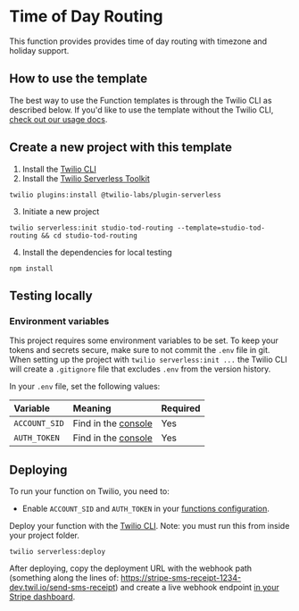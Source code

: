 # Time of Day Routing

This function provides provides time of day routing with timezone and holiday support.

## How to use the template

The best way to use the Function templates is through the Twilio CLI as described below. If you'd like to use the template without the Twilio CLI, [check out our usage docs](../docs/USING_FUNCTIONS.md).

## Create a new project with this template

1. Install the [Twilio CLI](https://www.twilio.com/docs/twilio-cli/quickstart#install-twilio-cli)
2. Install the [Twilio Serverless Toolkit](https://www.twilio.com/docs/labs/serverless-toolkit/getting-started)

```shell
twilio plugins:install @twilio-labs/plugin-serverless
```

3. Initiate a new project

```
twilio serverless:init studio-tod-routing --template=studio-tod-routing && cd studio-tod-routing
```

4. Install the dependencies for local testing

```shell
npm install
```

## Testing locally

### Environment variables

This project requires some environment variables to be set. To keep your tokens and secrets secure, make sure to not commit the `.env` file in git. When setting up the project with `twilio serverless:init ...` the Twilio CLI will create a `.gitignore` file that excludes `.env` from the version history.

In your `.env` file, set the following values:

| Variable      | Meaning                                               | Required |
| :------------ | :---------------------------------------------------- | :------- |
| `ACCOUNT_SID` | Find in the [console](https://www.twilio.com/console) | Yes      |
| `AUTH_TOKEN`  | Find in the [console](https://www.twilio.com/console) | Yes      |

## Deploying

To run your function on Twilio, you need to:

- Enable `ACCOUNT_SID` and `AUTH_TOKEN` in your [functions configuration](https://www.twilio.com/console/functions/configure).

Deploy your function with the [Twilio CLI](https://www.twilio.com/docs/twilio-cli/quickstart). Note: you must run this from inside your project folder.

```
twilio serverless:deploy
```

After deploying, copy the deployment URL with the webhook path (something along the lines of: https://stripe-sms-receipt-1234-dev.twil.io/send-sms-receipt) and create a live webhook endpoint [in your Stripe dashboard](https://stripe.com/docs/webhooks/setup#configure-webhook-settings).
